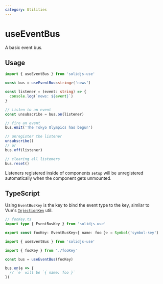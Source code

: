 ```yaml
---
category: Utilities
---
```


# useEventBus

A basic event bus.

## Usage

```ts
import { useEventBus } from 'solidjs-use'

const bus = useEventBus<string>('news')

const listener = (event: string) => {
  console.log(`news: ${event}`)
}

// listen to an event
const unsubscribe = bus.on(listener)

// fire an event
bus.emit('The Tokyo Olympics has begun')

// unregister the listener
unsubscribe()
// or
bus.off(listener)

// clearing all listeners
bus.reset()
```

Listeners registered inside of components `setup` will be unregistered automatically when the component gets unmounted.

## TypeScript

Using `EventBusKey` is the key to bind the event type to the key, similar to Vue's [`InjectionKey`](https://antfu.me/posts/typed-provide-and-inject-in-vue) util.

```ts
// fooKey.ts
import type { EventBusKey } from 'solidjs-use'

export const fooKey: EventBusKey<{ name: foo }> = Symbol('symbol-key')
```

```ts
import { useEventBus } from 'solidjs-use'

import { fooKey } from './fooKey'

const bus = useEventBus(fooKey)

bus.on(e => {
  // `e` will be `{ name: foo }`
})
```
